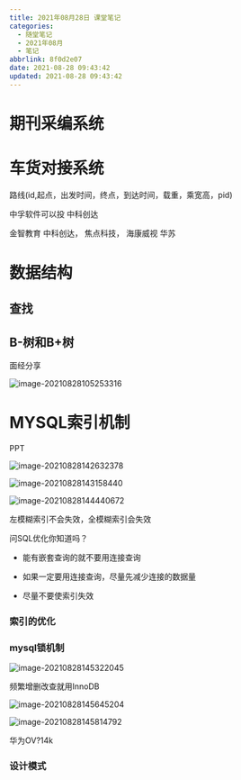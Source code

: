 ```yaml
---
title: 2021年08月28日 课堂笔记
categories:
  - 随堂笔记
  - 2021年08月
  - 笔记
abbrlink: 8f0d2e07
date: 2021-08-28 09:43:42
updated: 2021-08-28 09:43:42
---
```

# 期刊采编系统
# 车货对接系统
路线(id,起点，出发时间，终点，到达时间，载重，乘宽高，pid)


中孚软件可以投
中科创达

金智教育      中科创达，  焦点科技，  海康威视 华苏


# 数据结构
## 查找
## B-树和B+树



面经分享

![image-20210828105253316](https://gitee.com/XiaoLan223/images/raw/master/Blog/Sum/20210828105253.png)

# MYSQL索引机制

PPT

![image-20210828142632378](https://gitee.com/XiaoLan223/images/raw/master/Blog/Sum/20210828142632.png)

![image-20210828143158440](https://gitee.com/XiaoLan223/images/raw/master/Blog/Sum/20210828143158.png)

![image-20210828144440672](https://gitee.com/XiaoLan223/images/raw/master/Blog/Sum/20210828144440.png)



左模糊索引不会失效，全模糊索引会失效





问SQL优化你知道吗？

- 能有嵌套查询的就不要用连接查询
- 如果一定要用连接查询，尽量先减少连接的数据量

- 尽量不要使索引失效

### 索引的优化

### mysql锁机制

![image-20210828145322045](https://gitee.com/XiaoLan223/images/raw/master/Blog/Sum/20210828145322.png)

频繁增删改查就用InnoDB

![image-20210828145645204](https://gitee.com/XiaoLan223/images/raw/master/Blog/Sum/20210828145645.png)

![image-20210828145814792](https://gitee.com/XiaoLan223/images/raw/master/Blog/Sum/20210828145814.png)


华为OV?14k

### 设计模式


